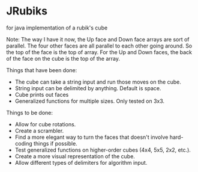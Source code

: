 JRubiks
=======

for java implementation of a rubik's cube

Note: The way I have it now, the Up face and Down face arrays are sort of parallel.
The four other faces are all parallel to each other going around.
So the top of the face is the top of array.
For the Up and Down faces, the back of the face on the cube is the top of the array.


Things that have been done:
- The cube can take a string input and run those moves on the cube.
- String input can be delimited by anything. Default is space.
- Cube prints out faces
- Generalized functions for multiple sizes. Only tested on 3x3.


Things to be done:
- Allow for cube rotations.
- Create a scrambler.
- Find a more elegant way to turn the faces that doesn't involve hard-coding things if possible.
- Test generalized functions on higher-order cubes (4x4, 5x5, 2x2, etc.).
- Create a more visual representation of the cube.
- Allow different types of delimiters for algorithm input.